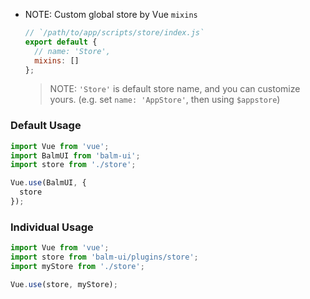 - NOTE: Custom global store by Vue `mixins`

  ```js
  // `/path/to/app/scripts/store/index.js`
  export default {
    // name: 'Store',
    mixins: []
  };
  ```

  > NOTE: `'Store'` is default store name, and you can customize yours. (e.g. set `name: 'AppStore'`, then using `$appstore`)

### Default Usage

```js
import Vue from 'vue';
import BalmUI from 'balm-ui';
import store from './store';

Vue.use(BalmUI, {
  store
});
```

### Individual Usage

```js
import Vue from 'vue';
import store from 'balm-ui/plugins/store';
import myStore from './store';

Vue.use(store, myStore);
```
